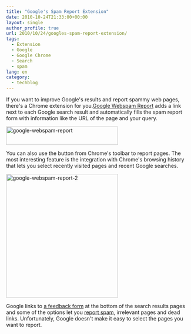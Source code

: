```yaml
---
title: "Google's Spam Report Extension"
date: 2010-10-24T21:33:00+00:00
layout: single
author_profile: true
url: 2010/10/24/googles-spam-report-extension/
tags:
  - Extension
  - Google
  - Google Chrome
  - Search
  - spam
lang: en
category: 
  - techblog
---
```

If you want to improve Google's results and report spammy web pages, there's a Chrome extension for you.[Google Webspam Report](https://chrome.google.com/extensions/detail/efinmbicabejjhjafeidhfbojhnfiepj) adds a link next to each Google search result and automatically fills the spam report form with information like the URL of the page and your query.

[<img title="google-webspam-report" border="0" alt="google-webspam-report" src="http://lh6.ggpht.com/_vaUVXcmC3OI/TMSe_mc_x5I/AAAAAAAAC4o/rO_D1ORGIVA/google-webspam-report_thumb%5B1%5D.png?imgmax=800" width="304" height="50" />](http://lh4.ggpht.com/_vaUVXcmC3OI/TMSe-b5i3pI/AAAAAAAAC4k/_mNDl4N4l3k/s1600-h/google-webspam-report%5B3%5D.png)

You can also use the button from Chrome's toolbar to report pages. The most interesting feature is the integration with Chrome's browsing history that lets you select recently visited pages and recent Google searches.

[<img title="google-webspam-report-2" border="0" alt="google-webspam-report-2" src="http://lh3.ggpht.com/_vaUVXcmC3OI/TMSfEv84XMI/AAAAAAAAC4w/BHace5MjZ6U/google-webspam-report-2_thumb%5B1%5D.png?imgmax=800" width="304" height="336" />](http://lh4.ggpht.com/_vaUVXcmC3OI/TMSfBZ1yGWI/AAAAAAAAC4s/GZWruI_BUP4/s1600-h/google-webspam-report-2%5B3%5D.png)

Google links to [a feedback form](http://www.google.com/quality_form) at the bottom of the search results pages and some of the options let you [report spam](https://www.google.com/webmasters/tools/spamreport), irrelevant pages and dead links. Unfortunately, Google doesn't make it easy to select the pages you want to report.